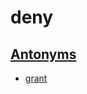 deny
====

[Antonyms][]
------

  * [grant](./grant.md)

[antonyms]:  https://en.wiktionary.org/wiki/antonym
    "words that expresses a meaning opposed to the meaning of another word"
